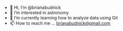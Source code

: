 - 👋 Hi, I’m @brianabudnick
- 👀 I’m interested in astronomy
- 🌱 I’m currently learning how to analyze data using Git
- 📫 How to reach me ... brianabudnick@gmail.com

<!---
brianabudnick/brianabudnick is a ✨ special ✨ repository because its `README.md` (this file) appears on your GitHub profile.
You can click the Preview link to take a look at your changes.
--->
